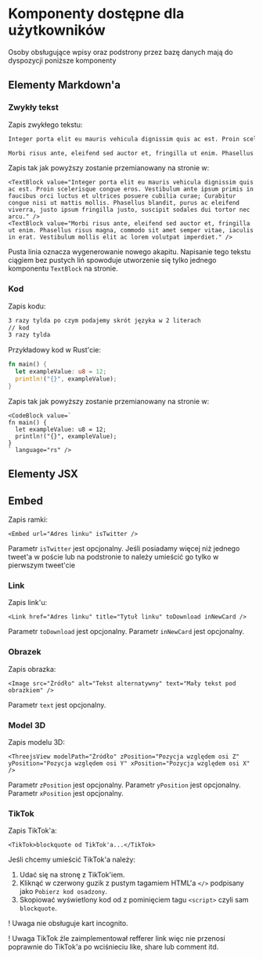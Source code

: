 # Komponenty dostępne dla użytkowników

Osoby obsługujące wpisy oraz podstrony przez bazę danych mają do dyspozycji poniższe komponenty

## Elementy Markdown'a

### Zwykły tekst

Zapis zwykłego tekstu:

```txt
Integer porta elit eu mauris vehicula dignissim quis ac est. Proin scelerisque congue eros. Vestibulum ante ipsum primis in faucibus orci luctus et ultrices posuere cubilia curae; Curabitur congue nisi ut mattis mollis. Phasellus blandit, purus ac eleifend viverra, justo ipsum fringilla justo, suscipit sodales dui tortor nec arcu.

Morbi risus ante, eleifend sed auctor et, fringilla ut enim. Phasellus risus magna, commodo sit amet semper vitae, iaculis in erat. Vestibulum mollis elit ac lorem volutpat imperdiet.
```

Zapis tak jak powyższy zostanie przemianowany na stronie w:

```tsx
<TextBlock value="Integer porta elit eu mauris vehicula dignissim quis ac est. Proin scelerisque congue eros. Vestibulum ante ipsum primis in faucibus orci luctus et ultrices posuere cubilia curae; Curabitur congue nisi ut mattis mollis. Phasellus blandit, purus ac eleifend viverra, justo ipsum fringilla justo, suscipit sodales dui tortor nec arcu." />
<TextBlock value="Morbi risus ante, eleifend sed auctor et, fringilla ut enim. Phasellus risus magna, commodo sit amet semper vitae, iaculis in erat. Vestibulum mollis elit ac lorem volutpat imperdiet." />
```

Pusta linia oznacza wygenerowanie nowego akapitu. Napisanie tego tekstu ciągiem bez pustych liń spowoduje utworzenie się tylko jednego komponentu `TextBlock` na stronie.

### Kod

Zapis kodu:

```md
3 razy tylda po czym podajemy skrót języka w 2 literach
// kod
3 razy tylda
```

Przykładowy kod w Rust'cie:

```rs
fn main() {
  let exampleValue: u8 = 12;
  println!("{}", exampleValue);
}
```

Zapis tak jak powyższy zostanie przemianowany na stronie w:

```tsx
<CodeBlock value=`
fn main() {
  let exampleValue: u8 = 12;
  println!("{}", exampleValue);
}
` language="rs" />
```

## Elementy JSX

## Embed

Zapis ramki:

```tsx
<Embed url="Adres linku" isTwitter />
```

Parametr `isTwitter` jest opcjonalny. Jeśli posiadamy więcej niż jednego tweet'a w poście lub na podstronie to należy umieścić go tylko w pierwszym tweet'cie

### Link

Zapis link'u:

```tsx
<Link href="Adres linku" title="Tytuł linku" toDownload inNewCard />
```

Parametr `toDownload` jest opcjonalny.
Parametr `inNewCard` jest opcjonalny.

### Obrazek

Zapis obrazka:

```tsx
<Image src="Źródło" alt="Tekst alternatywny" text="Mały tekst pod obrazkiem" />
```

Parametr `text` jest opcjonalny.

### Model 3D

Zapis modelu 3D:

```tsx
<ThreejsView modelPath="Źródło" zPosition="Pozycja względem osi Z" yPosition="Pozycja względem osi Y" xPosition="Pozycja względem osi X" />
```

Parametr `zPosition` jest opcjonalny.
Parametr `yPosition` jest opcjonalny.
Parametr `xPosition` jest opcjonalny.

### TikTok

Zapis TikTok'a:

```tsx
<TikTok>blockquote od TikTok'a...</TikTok>
```

Jeśli chcemy umieścić TikTok'a należy:

1. Udać się na stronę z TikTok'iem.
2. Kliknąć w czerwony guzik z pustym tagamiem HTML'a `</>` podpisany jako `Pobierz kod osadzony`.
3. Skopiować wyświetlony kod od z pominięciem tagu `<script>` czyli sam `blockquote`.

! Uwaga nie obsługuje kart incognito.

! Uwaga TikTok źle zaimplementował refferer link więc nie przenosi poprawnie do TikTok'a po wciśnieciu like, share lub comment itd.
